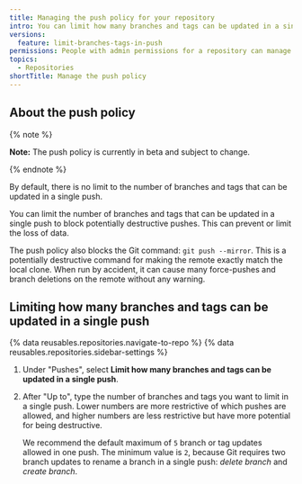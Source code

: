 ```yaml
---
title: Managing the push policy for your repository
intro: You can limit how many branches and tags can be updated in a single push.
versions:
  feature: limit-branches-tags-in-push
permissions: People with admin permissions for a repository can manage the push policy for the repository.
topics:
  - Repositories
shortTitle: Manage the push policy
---
```


## About the push policy

{% note %}

**Note:** The push policy is currently in beta and subject to change.

{% endnote %}

By default, there is no limit to the number of branches and tags that can be updated in a single push.

You can limit the number of branches and tags that can be updated in a single push to block potentially destructive pushes. This can prevent or limit the loss of data.

The push policy also blocks the Git command: `git push --mirror`. This is a potentially destructive command for making the remote exactly match the local clone. When run by accident, it can cause many force-pushes and branch deletions on the remote without any warning.

## Limiting how many branches and tags can be updated in a single push

{% data reusables.repositories.navigate-to-repo %}
{% data reusables.repositories.sidebar-settings %}
1. Under "Pushes", select **Limit how many branches and tags can be updated in a single push**.
1. After "Up to", type the number of branches and tags you want to limit in a single push. Lower numbers are more restrictive of which pushes are allowed, and higher numbers are less restrictive but have more potential for being destructive.

   We recommend the default maximum of `5` branch or tag updates allowed in one push. The minimum value is `2`, because Git requires two branch updates to rename a branch in a single push: *delete branch* and *create branch*.
